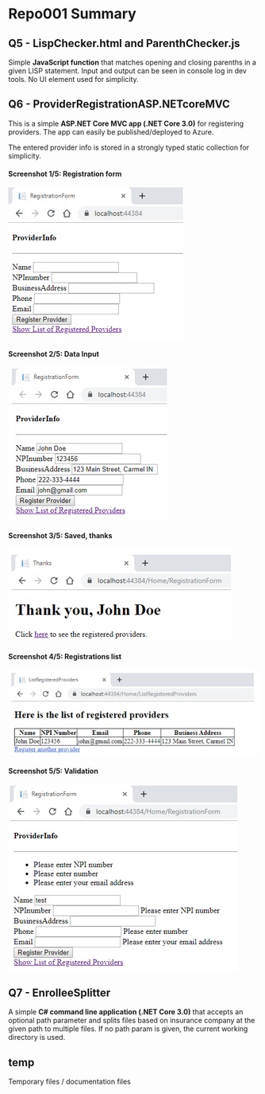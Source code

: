 # Repo001 Summary

Q5 - LispChecker.html and ParenthChecker.js
----------------------------------------
Simple **JavaScript function** that matches opening and closing parenths in a given LISP statement.
Input and output can be seen in console log in dev tools. No UI element used for simplicity.




Q6 - ProviderRegistrationASP.NETcoreMVC
------------------------------------

This is a simple **ASP.NET Core MVC app (.NET Core 3.0)** for registering providers. The app can easily be published/deployed to Azure.

The entered provider info is stored in a strongly typed static collection for simplicity.

#### Screenshot 1/5: Registration form

![Registration Form](temp/img1-empty.bmp "Regisration Form")

#### Screenshot 2/5: Data Input

![Data input](temp/img2-input.bmp "Data input")

#### Screenshot 3/5: Saved, thanks

![Thanks](temp/img3-thanks.bmp "Thanks")

#### Screenshot 4/5: Registrations list

![Registrations list](temp/img4-list.bmp "Regisrations list")

#### Screenshot 5/5: Validation

![Validation](temp/img5-validation.bmp "Validation")


Q7 - EnrolleeSplitter
-------------------------------
A simple **C# command line application (.NET Core 3.0)** that accepts an optional path parameter and splits files based on insurance company at the given path to multiple files. If no path param is given, the current working directory is used.


temp
-------------
Temporary files / documentation files
